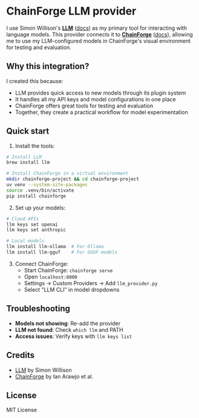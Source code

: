 # ChainForge LLM provider

I use Simon Willison's **[LLM](https://github.com/simonw/llm)** ([docs](https://llm.datasette.io/)) as my primary tool for interacting with language models. This provider connects it to **[ChainForge](https://github.com/ianarawjo/ChainForge)** ([docs](https://www.chainforge.ai/docs/)), allowing me to use my LLM-configured models in ChainForge's visual environment for testing and evaluation.

## Why this integration?

I created this because:
- LLM provides quick access to new models through its plugin system
- It handles all my API keys and model configurations in one place
- ChainForge offers great tools for testing and evaluation
- Together, they create a practical workflow for model experimentation

## Quick start

1. Install the tools:
```bash
# Install LLM
brew install llm

# Install ChainForge in a virtual environment
mkdir chainforge-project && cd chainforge-project
uv venv --system-site-packages
source .venv/bin/activate
pip install chainforge
```

2. Set up your models:
```bash
# Cloud APIs
llm keys set openai
llm keys set anthropic

# Local models
llm install llm-ollama  # For Ollama
llm install llm-gguf    # For GGUF models
```

3. Connect ChainForge:
   - Start ChainForge: `chainforge serve`
   - Open `localhost:8000`
   - Settings → Custom Providers → Add `llm_provider.py`
   - Select "LLM CLI" in model dropdowns

## Troubleshooting

- **Models not showing**: Re-add the provider
- **LLM not found**: Check `which llm` and PATH
- **Access issues**: Verify keys with `llm keys list`

## Credits

- [LLM](https://github.com/simonw/llm) by Simon Willison
- [ChainForge](https://github.com/ianarawjo/ChainForge) by Ian Arawjo et al.

## License

MIT License
